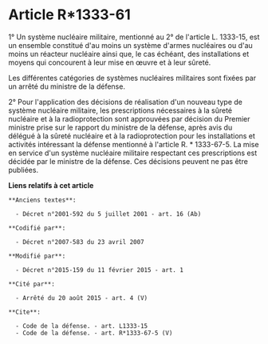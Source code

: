 # Article R*1333-61

1° Un système nucléaire militaire, mentionné au 2° de l'article L. 1333-15, est un ensemble constitué d'au moins un système
d'armes nucléaires ou d'au moins un réacteur nucléaire ainsi que, le cas échéant, des installations et moyens qui concourent
à leur mise en œuvre et à leur sûreté. 

Les différentes catégories de systèmes nucléaires militaires sont fixées par un arrêté du ministre de la défense. 

2° Pour l'application des décisions de réalisation d'un nouveau type de système nucléaire militaire, les prescriptions
nécessaires à la sûreté nucléaire et à la radioprotection sont approuvées par décision du Premier ministre prise sur le
rapport du ministre de la défense, après avis du délégué à la sûreté nucléaire et à la radioprotection pour les installations
et activités intéressant la défense mentionné à l'article R. * 1333-67-5. La mise en service d'un système nucléaire militaire
respectant ces prescriptions est décidée par le ministre de la défense. Ces décisions peuvent ne pas être publiées.

**Liens relatifs à cet article**

	**Anciens textes**:

	  - Décret n°2001-592 du 5 juillet 2001 - art. 16 (Ab)

	**Codifié par**:

	  - Décret n°2007-583 du 23 avril 2007

	**Modifié par**:

	  - Décret n°2015-159 du 11 février 2015 - art. 1

	**Cité par**:

	  - Arrêté du 20 août 2015 - art. 4 (V)

	**Cite**:

	  - Code de la défense. - art. L1333-15
	  - Code de la défense. - art. R*1333-67-5 (V)
